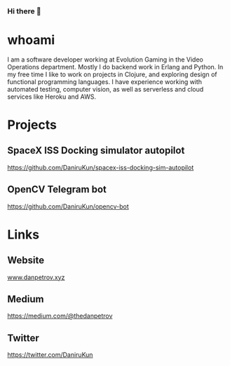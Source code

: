 ### Hi there 👋

# whoami

I am a software developer working at Evolution Gaming in the Video Operations department. Mostly I do backend work in Erlang and Python. In my free time I like to work on projects in Clojure, and exploring design of functional programming languages. I have experience working with automated testing, computer vision, as well as serverless and cloud services like Heroku and AWS.

# Projects

## SpaceX ISS Docking simulator autopilot

https://github.com/DaniruKun/spacex-iss-docking-sim-autopilot

## OpenCV Telegram bot

https://github.com/DaniruKun/opencv-bot

# Links

## Website

www.danpetrov.xyz

## Medium

https://medium.com/@thedanpetrov

## Twitter

https://twitter.com/DaniruKun
